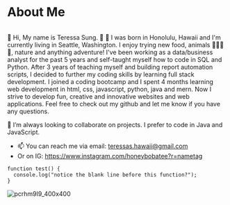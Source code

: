 # About Me

######
👋 Hi, My name is Teressa Sung. 
🌈 🌺 I was born in Honolulu, Hawaii and I'm currently living in Seattle, Washington.
I enjoy trying new food, animals 🐻🦉🦋🐶, nature and anything adventure!
I've been working as a data/business analyst for the past 5 years and self-taught myself how to code in SQL and Python. After 3 years of teaching myself and building report automation scripts, I decided to further my coding skills by learning full stack development. I joined a coding bootcamp and I spent 4 months learning web development in html, css, javascript, python, java and mern. Now I strive to develop fun, creative and innovative websites and web applications. Feel free to check out my github and let me know if you have any questions.

💞️ I’m always looking to collaborate on projects. I prefer to code in Java and JavaScript.
- 📫 You can reach me via email: teressas.hawaii@gmail.com 
- Or on IG: https://www.instagram.com/honeybobatee?r=nametag
```
function test() {
  console.log("notice the blank line before this function?");
}
```

<!---
teressas/teressas is a ✨ special ✨ repository because its `README.md` (this file) appears on your GitHub profile.
You can click the Preview link to take a look at your changes.
--->
![pcrhm9I9_400x400](https://user-images.githubusercontent.com/91032459/153338126-9fd20818-fe24-4a9a-93a7-44b178e2e44a.jpg)

